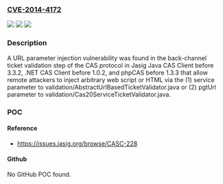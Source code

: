 ### [CVE-2014-4172](https://cve.mitre.org/cgi-bin/cvename.cgi?name=CVE-2014-4172)
![](https://img.shields.io/static/v1?label=Product&message=n%2Fa&color=blue)
![](https://img.shields.io/static/v1?label=Version&message=n%2Fa&color=blue)
![](https://img.shields.io/static/v1?label=Vulnerability&message=n%2Fa&color=brighgreen)

### Description

A URL parameter injection vulnerability was found in the back-channel ticket validation step of the CAS protocol in Jasig Java CAS Client before 3.3.2, .NET CAS Client before 1.0.2, and phpCAS before 1.3.3 that allow remote attackers to inject arbitrary web script or HTML via the (1) service parameter to validation/AbstractUrlBasedTicketValidator.java or (2) pgtUrl parameter to validation/Cas20ServiceTicketValidator.java.

### POC

#### Reference
- https://issues.jasig.org/browse/CASC-228

#### Github
No GitHub POC found.

